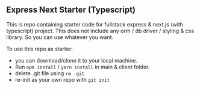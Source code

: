 ## Express Next Starter (Typescript)

This is repo containing starter code for fullstack express & next.js (with typescript) project.
This does not include any orm / db driver / styling & css library. So you can use whatever you want.

To use this repo as starter:

- you can download/clone it to your local machine.
- Run `npm install` / `yarn install` in main & client folder.
- delete .git file using `rm .git`
- re-init as your own repo with `git init`
